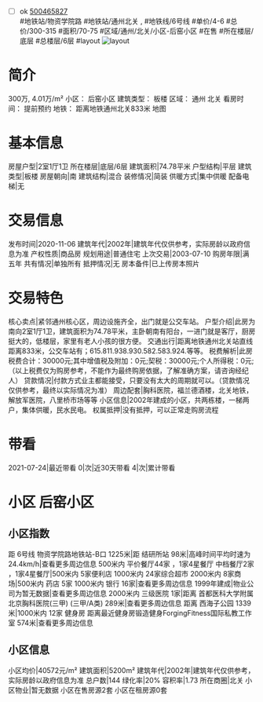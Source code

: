 - [ ] ok [500465827](https://bj.5i5j.com/ershoufang/500465827.html)  
 #地铁站/物资学院路 #地铁站/通州北关 ,  #地铁线/6号线
#单价/4-6 #总价/300-315 #面积/70-75   #区域/通州/北关/小区-后窑小区 #在售 #所在楼层/底层 #总楼层/6层 #layout 
![layout](http://image2.5i5j.com//group2/M00/CA/0D/CgqJM13tq3aATD9MAAGi3h3sjQo754.jpg_P5.jpg) 
# 简介 
 300万,  4.01万/m² 
小区： 后窑小区
建筑类型： 板楼
区域： 通州 北关
看房时间： 提前预约
地铁： 距离地铁通州北关833米 地图
# 基本信息 
 房屋户型|2室1厅1卫
所在楼层|底层/6层
建筑面积|74.78平米
户型结构|平层
建筑类型|板楼
房屋朝向|南
建筑结构|混合
装修情况|简装
供暖方式|集中供暖
配备电梯|无
# 交易信息 
 发布时间|2020-11-06
建筑年代|2002年|建筑年代仅供参考，实际房龄以政府信息为准
产权性质|商品房
规划用途|普通住宅
上次交易|2003-07-10
购房年限|满五年
共有情况|单独所有
抵押情况|无
房本备件|已上传房本照片
# 交易特色 
 核心卖点|紧邻通州核心区，周边设施齐全，出门就是公交车站。
户型介绍|此房为南向2室1厅1卫，建筑面积为74.78平米，主卧朝南有阳台，一进门就是客厅，厨房挺大的，低楼层，家里有老人小孩的很方便。
交通出行|距离地铁通州北关站直线距离833米，公交车站有；615.811.938.930.582.583.924.等等。
税费解析|此房税费合计：30000元;其中增值税及附加：0元;契税：30000元;个人所得税：0元;（以上税费仅为购房参考，不能作为最终购房依据，了解准确方案，请咨询经纪人）
贷款情况|付款方式业主都能接受，只要没有太大的周期就可以。（贷款情况仅供参考，最终以实际情况为准）
周边配套|胸科医院，福兰德酒楼，北关地铁，解放军医院，八里桥市场等等
小区信息|2002年建成的小区，共两栋楼，一梯两户，集体供暖，民水民电。
权属抵押|没有抵押，可以正常走购房流程
# 带看 
 2021-07-24|最近带看	 0|次|近30天带看	 4|次|累计带看
# 小区 后窑小区
## 小区指数 
 距 6号线 物资学院路地铁站-B口 1225米|距 结研所站 98米|高峰时间平均时速为24.4km/h|查看更多周边信息
500米内 平价餐厅44家 ，1家4星餐厅
中档餐厅2家 ，1家4星餐厅|500米内 5家便利店
1000米内 24家综合超市
2000米内 8家商场|500米内 药店 5家
1000米内 银行 16家|查看更多周边信息
1999年建成|物业公司为暂无数据|查看更多周边信息
2000米内 三级医院 1家|距离 首都医科大学附属北京胸科医院(三甲) (三甲/A类) 289米|查看更多周边信息
距离 西海子公园 1339米|1000米内 12家 健身房
距离最近健身房锻造健身ForgingFitness国际私教工作室 574米|查看更多周边信息
## 小区信息 
 小区均价|40572元/m²
建筑面积|5200m²
建筑年代|2002年|建筑年代仅供参考，实际房龄以政府信息为准
总户数|144
绿化率|20%
容积率|1.73
所在商圈|北关
小区物业|暂无数据
小区在售房源2套
小区在租房源0套
